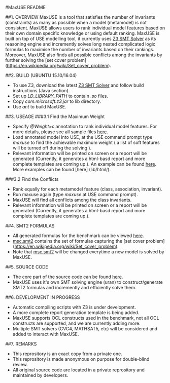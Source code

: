 #MaxUSE README

##1. OVERVIEW
MaxUSE is a tool that satisfies the number of invariants (constraints) as many as possible when a model (metamodel) is not consistent. MaxUSE allows users to rank individual model features based on their own domain specific knowledge or using default ranking.  MaxUSE is built on top of USE modelling tool, it currently uses [Z3 SMT Solver](https://github.com/Z3Prover/z3) as its reasoning engine and incremently solves long nested complicated logic formulas to maximise the number of invariants based on their rankings. Moreover, MaxUSE also finds all possible conflicts among the invariants by further solving the [set cover problem] (https://en.wikipedia.org/wiki/Set_cover_problem).

##2. BUILD (UBUNTU 15.10/16.04)
* To use Z3, download the latest [Z3 SMT Solver](https://github.com/Z3Prover/z3) and follow build instructions (Java section).
* Set up *LD_LIBRARY_PATH* to contain *.so* files.
* Copy *com.microsoft.z3.jar* to lib directory.
* Use *ant* to build MaxUSE.

##3. USEAGE
###3.1 Find the Maximum Weight 
* Specify *@Weight=c* annotation to rank individual model features. For more details, please see all sample files [here](maxuse_examples/).
* Load annotated model into USE, at the USE command prompt type *maxuse* to find the achievable maximum weight ( a list of soft features will be turned off during the solving ).
* Relevant information will be printed on screen or a report will be generated (Currently, it generates a html-basd report and more complete templates are coming up.). An example can be found [here](http://htmlpreview.github.io/?https://github.com/anonymous100001/maxuse/blob/master/lib/html/UNIVERSITY.html).  More examples can be found [here] (lib/html/).

###3.2 Find the Conflicts
   * Rank equally for each metamodel feature (class, association, invariant).
   * Run maxuse again (type *maxuse* at USE command prompt).
   * MaxUSE will find all conflicts among the class invariants.
   * Relevant information will be printed on screen or a report will be generated (Currently, it generates a html-basd report and more complete templates are coming up.).
   
##4. SMT2 FORMULAS
* All generated formulas for the benchmark can be viewed [here](maxuse_examples/benchmark/smt2).
* [msc.smt2](maxuse_examples/benchmark/smt2/msc.smt2) contains the set of formulas capturing the [set cover problem] (https://en.wikipedia.org/wiki/Set_cover_problem).
* Note that [msc.smt2](maxuse_examples/benchmark/smt2/msc.smt2) will be changed everytime a new model is solved by MaxUSE.

##5. SOURCE CODE
* The core part of the source code can be found [here](src/main/org/tzi/use/uran).
* MaxUSE uses it's own SMT solving engine (uran) to construct/generate SMT2 formulas and incremently and efficiently solve them.

##6. DEVELOPMENT IN PROGRESS
* Automatic compiling scripts with Z3 is under development.
* A more complete report generation template is being added.
* MaxUSE supports OCL constructs used in the benchmark, not all OCL constructs are supported, and we are currently adding more. 
* Multiple SMT solvers (CVC4, MATHSAT5, etc) will be considered and added to interact with MaxUSE.

##7. REMARKS
* This reprository is an exact copy from a private one.
* This reprository is made anonymous on purpose for double-blind review.
* All original source code are located in a private reprository and maintained by developers.
